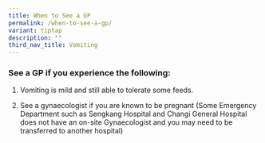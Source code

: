 ```yaml
---
title: When to See a GP
permalink: /when-to-see-a-gp/
variant: tiptap
description: ""
third_nav_title: Vomiting
---
```

<h3>See a GP if you experience the following:</h3>
<ol data-tight="true" class="tight">
<li>
<p>Vomiting is mild and still able to tolerate some feeds.</p>
</li>
<li>
<p>See a gynaecologist if you are known to be pregnant (Some Emergency Department
such as Sengkang Hospital and Changi General Hospital does not have an
on-site Gynaecologist and you may need to be transferred to another hospital)</p>
</li>
</ol>
<p></p>